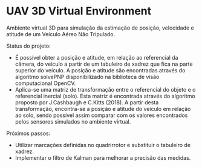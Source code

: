 # UAV 3D Virtual Environment 

Ambiente virtual 3D para simulação da estimação de posição, velocidade e atitude de um Veículo Aéreo Não Tripulado.

Status do projeto:
- É possível obter a posição e atitude, em relação ao referencial da câmera,  do veículo a partir de um tabuleiro de xadrez que fica na parte superior do veículo. A posição e atitude são encontradas através do algoritmo solvePNP disponibilizado na biblioteca de visão computacional OpenCV.
- Aplica-se uma matriz de transformação entre o referencial do objeto e o referencial inercial (solo). Esta matriz é encontrada através do algoritmo proposto por J.Cashbaugh e C.Kitts (2018). A partir desta transformação, encontra-se a posição e atitude do veículo em relação ao solo, sendo possível assim comparar com os valores encontrados pelos sensores simulados no ambiente virtual.

Próximos passos:
 - Utilizar marcações definidas no quadrirrotor e substituir o tabuleiro de xadrez.
 - Implementar o filtro de Kalman para melhorar a precisão das medidas.
